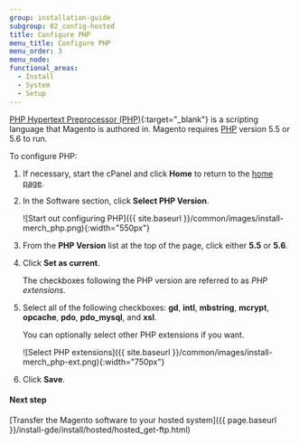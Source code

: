 ```yaml
---
group: installation-guide
subgroup: 02_config-hosted
title: Configure PHP
menu_title: Configure PHP
menu_order: 3
menu_node:
functional_areas:
  - Install
  - System
  - Setup
---
```


[PHP Hypertext Preprocessor (PHP)](http://php.net/manual/en/faq.general.php){:target="_blank"} is a scripting language that Magento is authored in. Magento requires [PHP](https://glossary.magento.com/php) version 5.5 or 5.6 to run.

To configure PHP:

1.	If necessary, start the cPanel and click **Home** to return to the [home page](https://glossary.magento.com/home-page).
2.	In the Software section, click **Select PHP Version**.

    ![Start out configuring PHP]({{ site.baseurl }}/common/images/install-merch_php.png){:width="550px"}

3.	From the **PHP Version** list at the top of the page, click either **5.5** or **5.6**.

4.	Click **Set as current**.

    The checkboxes following the PHP version are referred to as *PHP extensions*.

4.	Select all of the following checkboxes: **gd**, **intl**, **mbstring**, **mcrypt**, **opcache**, **pdo**, **pdo_mysql**, and **xsl**.

    You can optionally select other PHP extensions if you want.

    ![Select PHP extensions]({{ site.baseurl }}/common/images/install-merch_php-ext.png){:width="750px"}

5.	Click **Save**.

#### Next step

[Transfer the Magento software to your hosted system]({{ page.baseurl }}/install-gde/install/hosted/hosted_get-ftp.html)

